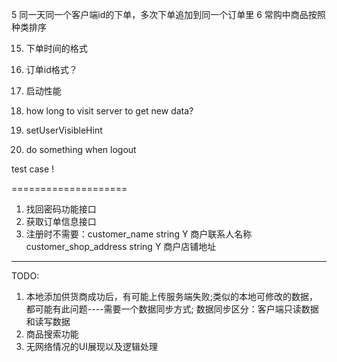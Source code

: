 
5 同一天同一个客户端id的下单，多次下单追加到同一个订单里
6 常购中商品按照种类排序

15. 下单时间的格式
16. 订单id格式？
17. 启动性能
18. how long to visit server to get new data?

19. setUserVisibleHint
26. do something when logout

test case !

====================

1. 找回密码功能接口
2. 获取订单信息接口
3. 注册时不需要：customer_name	string	Y	商户联系人名称
          customer_shop_address	string	Y	商户店铺地址


---------------------------------------------------------
TODO:

1. 本地添加供货商成功后，有可能上传服务端失败;类似的本地可修改的数据，都可能有此问题----需要一个数据同步方式; 数据同步区分：客户端只读数据和读写数据
2. 商品搜索功能
3. 无网络情况的UI展现以及逻辑处理